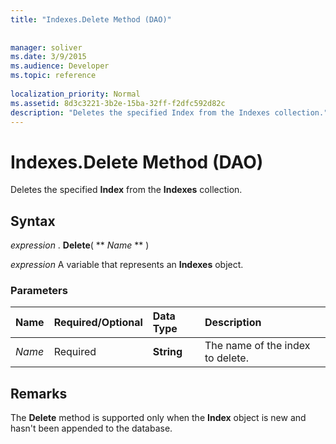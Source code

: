 ```yaml
---
title: "Indexes.Delete Method (DAO)"
 
 
manager: soliver
ms.date: 3/9/2015
ms.audience: Developer
ms.topic: reference
  
localization_priority: Normal
ms.assetid: 8d3c3221-3b2e-15ba-32ff-f2dfc592d82c
description: "Deletes the specified Index from the Indexes collection."
---
```


# Indexes.Delete Method (DAO)

Deletes the specified **Index** from the **Indexes** collection. 
  
## Syntax

 *expression*  . **Delete**( ** *Name* ** ) 
  
 *expression*  A variable that represents an **Indexes** object. 
  
### Parameters

|**Name**|**Required/Optional**|**Data Type**|**Description**|
|:-----|:-----|:-----|:-----|
| _Name_ <br/> |Required  <br/> |**String** <br/> |The name of the index to delete.  <br/> |
   
## Remarks

The **Delete** method is supported only when the **Index** object is new and hasn't been appended to the database. 
  

